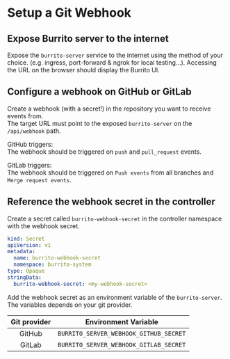 # Setup a Git Webhook

## Expose Burrito server to the internet

Expose the `burrito-server` service to the internet using the method of your choice. (e.g. ingress, port-forward & ngrok for local testing...). Accessing the URL on the browser should display the Burrito UI.

## Configure a webhook on GitHub or GitLab

Create a webhook (with a secret!) in the repository you want to receive events from.  
The target URL must point to the exposed `burrito-server` on the `/api/webhook` path.

GitHub triggers:  
The webhook should be triggered on `push` and `pull_request` events.

GitLab triggers:  
The webhook should be triggered on `Push events` from all branches and `Merge request events`.

## Reference the webhook secret in the controller

Create a secret called `burrito-webhook-secret` in the controller namespace with the webhook secret.
```yaml
kind: Secret
apiVersion: v1
metadata:
  name: burrito-webhook-secret
  namespace: burrito-system
type: Opaque
stringData:
  burrito-webhook-secret: <my-webhook-secret>
```

Add the webhook secret as an environment variable of the `burrito-server`. The variables depends on your git provider.

| Git provider |          Environment Variable          |
| :----------: | :------------------------------------: |
|    GitHub    | `BURRITO_SERVER_WEBHOOK_GITHUB_SECRET` |
|    GitLab    | `BURRITO_SERVER_WEBHOOK_GITLAB_SECRET` |
